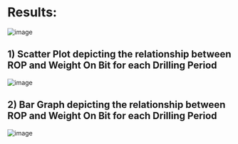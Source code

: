# Results:

![image](https://user-images.githubusercontent.com/59512700/139646792-dc3c21c6-6a9f-4437-a5f8-a7c30e31421c.png)


## 1) Scatter Plot depicting the relationship between ROP and Weight On Bit for each Drilling Period

![image](https://user-images.githubusercontent.com/59512700/139645608-3f16230f-432f-4435-b367-90d94bd702c0.png)

## 2) Bar Graph depicting the relationship between ROP and Weight On Bit for each Drilling Period

![image](https://user-images.githubusercontent.com/59512700/139645816-277f15bd-9a28-41b2-b144-8e1471a480b7.png)

